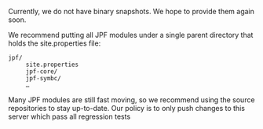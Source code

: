 <!--
Available binary snapshots are attached as *.zip archives to the [jpf-core](https://babelfish.arc.nasa.gov/trac/jpf/wiki/projects/jpf-core#no1) page. Just click the on the download link and tell your browser where to store them on disk, which you need to remember for your subsequent [site.properties](../install/site-properties) configuration.
-->

Currently, we do not have binary snapshots. We hope to provide them again soon.

We recommend putting all JPF modules under a single parent directory that holds the site.properties file:

~~~~~~~~ {.bash}
jpf/
     site.properties
     jpf-core/
     jpf-symbc/
     …
~~~~~~~~

Many JPF modules are still fast moving, so we recommend using the source repositories to stay up-to-date. Our policy is to only push changes to this server which pass all regression tests

